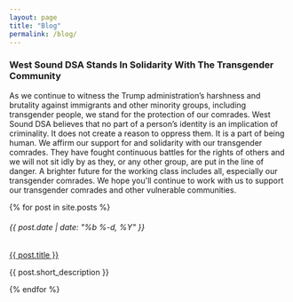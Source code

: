 ```yaml
---
layout: page
title: "Blog"
permalink: /blog/
---
```


<h3>West Sound DSA Stands In Solidarity With The Transgender Community</h3>

As we continue to witness the Trump administration’s harshness and brutality against immigrants and other minority groups, including transgender people, we stand for the protection of our comrades. West Sound DSA believes that no part of a person’s identity is an implication of criminality. It does not create a reason to oppress them. It is a part of being human.
We affirm our support for and solidarity with our transgender comrades. They have fought continuous battles for the rights of others and we will not sit idly by as they, or any other group, are put in the line of danger. A brighter future for the working class includes all, especially our transgender comrades.
We hope you'll continue to work with us to support our transgender comrades and other vulnerable communities. 


<div class="row my-5">
  {% for post in site.posts %}
    <div class="col-12">
      <h6 class="my-0 text-black-tint-2">{{ post.date | date: "%b %-d, %Y" }}</h6>
      <a class="my-0 article-link" href="{{ post.url }}">{{ post.title }}</a>
      <p>{{ post.short_description }}</p>
    </div>
  {% endfor %}
</div>

